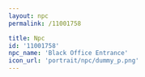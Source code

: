 ```yaml
---
layout: npc
permalink: /11001758

title: Npc
id: '11001758'
npc_name: 'Black Office Entrance'
icon_url: 'portrait/npc/dummy_p.png'
---
```

